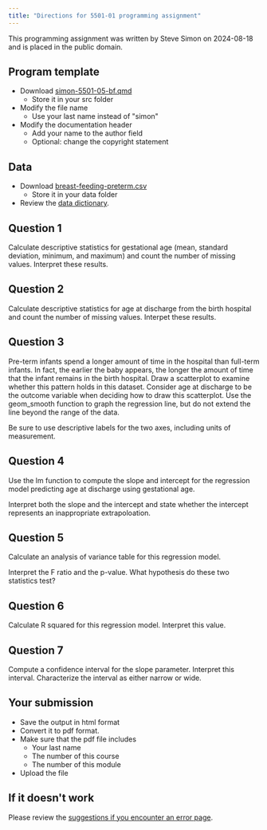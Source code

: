 ```yaml
---
title: "Directions for 5501-01 programming assignment"
---
```


This programming assignment was written by Steve Simon on 2024-08-18 and is placed in the public domain.

## Program template

-   Download [simon-5501-05-bf.qmd][tem]
    -   Store it in your src folder
-   Modify the file name
    -   Use your last name instead of "simon"
-   Modify the documentation header
    -   Add your name to the author field
    -   Optional: change the copyright statement

[tem]: https://github.com/pmean/classes/blob/master/biostats-1/05/src/simon-5501-05-bf.qmd

## Data

-   Download [breast-feeding-preterm.csv][dat]
    -   Store it in your data folder
-   Review the [data dictionary][dic].

[dat]: https://github.com/pmean/datasets/blob/master/breast-feeding-preterm.csv
[dic]: https://github.com/pmean/datasets/blob/master/breast-feeding-preterm.yaml
    
## Question 1

Calculate descriptive statistics for gestational age (mean, standard deviation, minimum, and maximum) and count the number of missing values. Interpret these results.

## Question 2

Calculate descriptive statistics for age at discharge from the birth hospital and count the number of missing values. Interpet these results.

## Question 3

Pre-term infants spend a longer amount of time in the hospital than full-term infants. In fact, the earlier the baby appears, the longer the amount of time that the infant remains in the birth hospital. Draw a scatterplot to examine whether this pattern holds in this dataset. Consider age at discharge to be the outcome variable when deciding how to draw this scatterplot. Use the geom_smooth function to graph the regression line, but do not extend the line beyond the range of the data.

Be sure to use descriptive labels for the two axes, including units of measurement.

## Question 4

Use the lm function to compute the slope and intercept for the regression model predicting age at discharge using gestational age.

Interpret both the slope and the intercept and state whether the intercept represents an inappropriate extrapoloation.

## Question 5

Calculate an analysis of variance table for this regression model.

Interpret the F ratio and the p-value. What hypothesis do these two statistics test?

## Question 6

Calculate R squared for this regression model. Interpret this value.

## Question 7

Compute a confidence interval for the slope parameter. Interpret this interval. Characterize the interval as either narrow or wide.

## Your submission

-   Save the output in html format
-   Convert it to pdf format.
-   Make sure that the pdf file includes
    -   Your last name
    -   The number of this course
    -   The number of this module
-   Upload the file

## If it doesn't work

Please review the [suggestions if you encounter an error page][sim3].

[sim3]: https://github.com/pmean/classes/blob/master/general/suggestions-if-you-encounter-an-error.md

